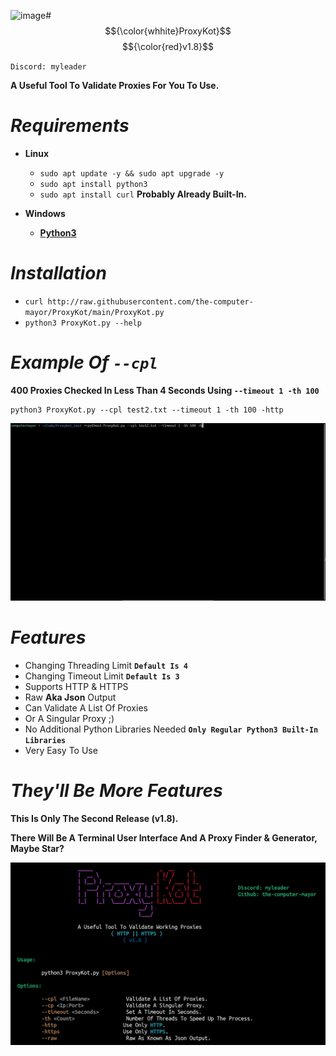 ![image](https://github.com/the-computer-mayor/ProxyKot/assets/85826547/922e4d64-5111-4c32-a804-0e62eef98a3f)# $${\color{whhite}ProxyKot}$$ $${\color{red}v1.8}$$

`Discord: myleader`

**A Useful Tool To Validate Proxies For You To Use.**
# *Requirements*
- **Linux**
   -  `sudo apt update -y && sudo apt upgrade -y`
   -  `sudo apt install python3`
   - `sudo apt install curl` **Probably Already Built-In.**

- **Windows**
   - **[Python3](www.python.org)**
# *Installation*
   - `curl http://raw.githubusercontent.com/the-computer-mayor/ProxyKot/main/ProxyKot.py`
   - `python3 ProxyKot.py --help`
# *Example Of `--cpl`*
**400 Proxies Checked In Less Than 4 Seconds Using `--timeout 1 -th 100`**  
```console
python3 ProxyKot.py --cpl test2.txt --timeout 1 -th 100 -http
```
![](https://github.com/the-computer-mayor/computer-mayor-db/blob/main/cpl1.8.gif?raw=true)
# *Features*
- Changing Threading Limit **`Default Is 4`**
- Changing Timeout Limit **`Default Is 3`**
- Supports HTTP & HTTPS
- Raw **Aka Json** Output
- Can Validate A List Of Proxies
- Or A Singular Proxy ;)
- No Additional Python Libraries Needed **`Only Regular Python3 Built-In Libraries`**
- Very Easy To Use 
# *They'll Be More Features* 
**This Is Only The Second Release (v1.8).**

**There Will Be A Terminal User Interface And A Proxy Finder & Generator, Maybe Star?**

![](https://github.com/the-computer-mayor/computer-mayor-db/blob/main/ProxyKot1.8.png?raw=true)

